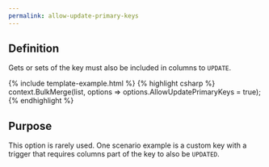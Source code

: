 ```yaml
---
permalink: allow-update-primary-keys
---
```


## Definition
Gets or sets of the key must also be included in columns to `UPDATE`.

{% include template-example.html %} 
{% highlight csharp %}
context.BulkMerge(list, options => options.AllowUpdatePrimaryKeys = true);
{% endhighlight %}

## Purpose
This option is rarely used. One scenario example is a custom key with a trigger that requires columns part of the key to also be `UPDATED`.